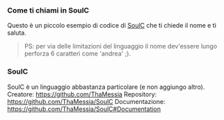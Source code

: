 ### Come ti chiami in SoulC
Questo è un piccolo esempio di codice di [SoulC](https://github.com/ThaMessia/SoulC) che ti chiede il nome e ti saluta.
> PS: per via delle limitazioni del linguaggio il nome dev'essere lungo perforza 6 caratteri come 'andrea' ;).

### SoulC
SoulC è un linguaggio abbastanza particolare (e non aggiungo altro).
Creatore: https://github.com/ThaMessia
Repository: https://github.com/ThaMessia/SoulC
Documentazione: https://github.com/ThaMessia/SoulC#Documentation
